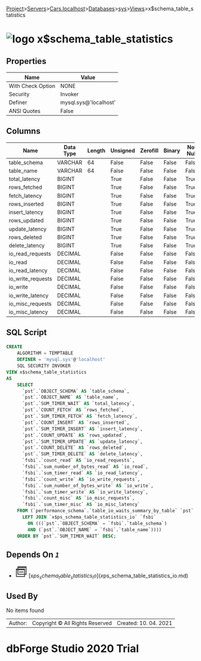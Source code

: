 [Project](../../../../../startpage.md)>[Servers](../../../../Servers.md)>[Cars.localhost](../../../Cars.localhost.md)>[Databases](../../Databases.md)>[sys](../sys.md)>[Views](Views.md)>x$schema_table_statistics


# ![logo](../../../../../Images/view64.svg) x$schema_table_statistics


## <a name="#Properties"></a>Properties
|Name|Value|
|---|---|
|With Check Option|NONE|
|Security|Invoker|
|Definer|mysql.sys@'localhost'|
|ANSI Quotes|False|


## <a name="#Columns"></a>Columns
|Name|Data Type|Length|Unsigned|Zerofill|Binary|Not Null|
|---|---|---|---|---|---|---|
|table_schema|VARCHAR|64|False|False|False|False|
|table_name|VARCHAR|64|False|False|False|False|
|total_latency|BIGINT||True|False|False|True|
|rows_fetched|BIGINT||True|False|False|True|
|fetch_latency|BIGINT||True|False|False|True|
|rows_inserted|BIGINT||True|False|False|True|
|insert_latency|BIGINT||True|False|False|True|
|rows_updated|BIGINT||True|False|False|True|
|update_latency|BIGINT||True|False|False|True|
|rows_deleted|BIGINT||True|False|False|True|
|delete_latency|BIGINT||True|False|False|True|
|io_read_requests|DECIMAL||False|False|False|False|
|io_read|DECIMAL||False|False|False|False|
|io_read_latency|DECIMAL||False|False|False|False|
|io_write_requests|DECIMAL||False|False|False|False|
|io_write|DECIMAL||False|False|False|False|
|io_write_latency|DECIMAL||False|False|False|False|
|io_misc_requests|DECIMAL||False|False|False|False|
|io_misc_latency|DECIMAL||False|False|False|False|

## <a name="#SqlScript"></a>SQL Script
```SQL
CREATE 
	ALGORITHM = TEMPTABLE
	DEFINER = 'mysql.sys'@'localhost'
	SQL SECURITY INVOKER
VIEW x$schema_table_statistics
AS
	SELECT
	  `pst`.`OBJECT_SCHEMA` AS `table_schema`,
	  `pst`.`OBJECT_NAME` AS `table_name`,
	  `pst`.`SUM_TIMER_WAIT` AS `total_latency`,
	  `pst`.`COUNT_FETCH` AS `rows_fetched`,
	  `pst`.`SUM_TIMER_FETCH` AS `fetch_latency`,
	  `pst`.`COUNT_INSERT` AS `rows_inserted`,
	  `pst`.`SUM_TIMER_INSERT` AS `insert_latency`,
	  `pst`.`COUNT_UPDATE` AS `rows_updated`,
	  `pst`.`SUM_TIMER_UPDATE` AS `update_latency`,
	  `pst`.`COUNT_DELETE` AS `rows_deleted`,
	  `pst`.`SUM_TIMER_DELETE` AS `delete_latency`,
	  `fsbi`.`count_read` AS `io_read_requests`,
	  `fsbi`.`sum_number_of_bytes_read` AS `io_read`,
	  `fsbi`.`sum_timer_read` AS `io_read_latency`,
	  `fsbi`.`count_write` AS `io_write_requests`,
	  `fsbi`.`sum_number_of_bytes_write` AS `io_write`,
	  `fsbi`.`sum_timer_write` AS `io_write_latency`,
	  `fsbi`.`count_misc` AS `io_misc_requests`,
	  `fsbi`.`sum_timer_misc` AS `io_misc_latency`
	FROM (`performance_schema`.`table_io_waits_summary_by_table` `pst`
	  LEFT JOIN `x$ps_schema_table_statistics_io` `fsbi`
	    ON (((`pst`.`OBJECT_SCHEMA` = `fsbi`.`table_schema`)
	    AND (`pst`.`OBJECT_NAME` = `fsbi`.`table_name`))))
	ORDER BY `pst`.`SUM_TIMER_WAIT` DESC;
```

## <a name="#DependsOn"></a>Depends On _`1`_
- ![View](../../../../../Images/view.svg) [x$ps_schema_table_statistics_io](x$ps_schema_table_statistics_io.md)


## <a name="#UsedBy"></a>Used By
No items found

||||
|---|---|---|
|Author: |Copyright © All Rights Reserved|Created: 10. 04. 2021|
# dbForge Studio 2020 Trial